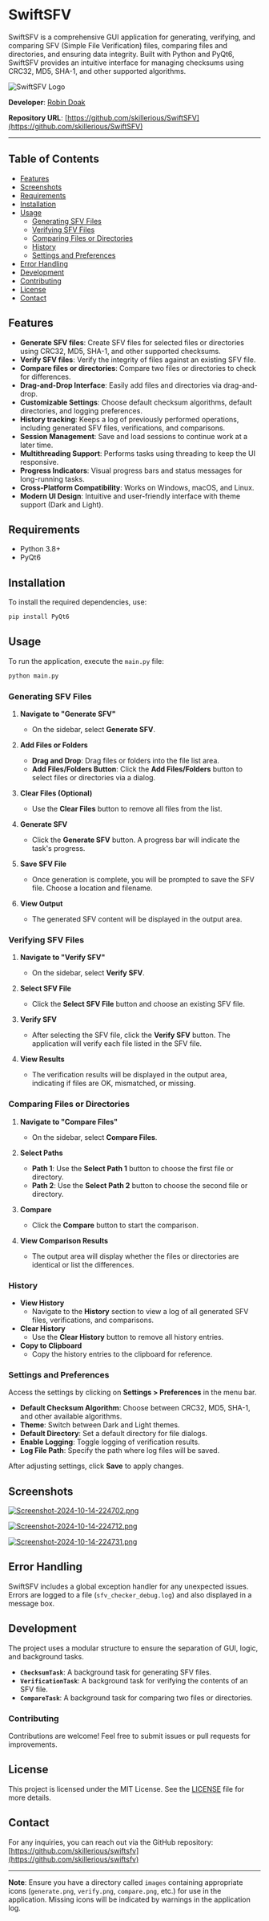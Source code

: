 # SwiftSFV

SwiftSFV is a comprehensive GUI application for generating, verifying, and comparing SFV (Simple File Verification) files, comparing files and directories, and ensuring data integrity. Built with Python and PyQt6, SwiftSFV provides an intuitive interface for managing checksums using CRC32, MD5, SHA-1, and other supported algorithms.

![SwiftSFV Logo](images/logo1.png)

**Developer**: [Robin Doak](https://github.com/skillerious)

**Repository URL**: [https://github.com/skillerious/SwiftSFV](https://github.com/skillerious/SwiftSFV)

---

## Table of Contents

- [Features](#features)
- [Screenshots](#screenshots)
- [Requirements](#requirements)
- [Installation](#installation)
- [Usage](#usage)
  - [Generating SFV Files](#generating-sfv-files)
  - [Verifying SFV Files](#verifying-sfv-files)
  - [Comparing Files or Directories](#comparing-files-or-directories)
  - [History](#history)
  - [Settings and Preferences](#settings-and-preferences)
- [Error Handling](#error-handling)
- [Development](#development)
- [Contributing](#contributing)
- [License](#license)
- [Contact](#contact)

## Features

- **Generate SFV files**: Create SFV files for selected files or directories using CRC32, MD5, SHA-1, and other supported checksums.
- **Verify SFV files**: Verify the integrity of files against an existing SFV file.
- **Compare files or directories**: Compare two files or directories to check for differences.
- **Drag-and-Drop Interface**: Easily add files and directories via drag-and-drop.
- **Customizable Settings**: Choose default checksum algorithms, default directories, and logging preferences.
- **History tracking**: Keeps a log of previously performed operations, including generated SFV files, verifications, and comparisons.
- **Session Management**: Save and load sessions to continue work at a later time.
- **Multithreading Support**: Performs tasks using threading to keep the UI responsive.
- **Progress Indicators**: Visual progress bars and status messages for long-running tasks.
- **Cross-Platform Compatibility**: Works on Windows, macOS, and Linux.
- **Modern UI Design**: Intuitive and user-friendly interface with theme support (Dark and Light).

## Requirements

- Python 3.8+
- PyQt6

## Installation

To install the required dependencies, use:

```sh
pip install PyQt6
```

## Usage

To run the application, execute the `main.py` file:

```sh
python main.py
```

### Generating SFV Files

1. **Navigate to "Generate SFV"**
    - On the sidebar, select **Generate SFV**.

2. **Add Files or Folders**
    - **Drag and Drop**: Drag files or folders into the file list area.
    - **Add Files/Folders Button**: Click the **Add Files/Folders** button to select files or directories via a dialog.

3. **Clear Files (Optional)**
    - Use the **Clear Files** button to remove all files from the list.

4. **Generate SFV**
    - Click the **Generate SFV** button. A progress bar will indicate the task's progress.

5. **Save SFV File**
    - Once generation is complete, you will be prompted to save the SFV file. Choose a location and filename.

6. **View Output**
    - The generated SFV content will be displayed in the output area.

### Verifying SFV Files

1. **Navigate to "Verify SFV"**
    - On the sidebar, select **Verify SFV**.

2. **Select SFV File**
    - Click the **Select SFV File** button and choose an existing SFV file.

3. **Verify SFV**
    - After selecting the SFV file, click the **Verify SFV** button. The application will verify each file listed in the SFV file.

4. **View Results**
    - The verification results will be displayed in the output area, indicating if files are OK, mismatched, or missing.

### Comparing Files or Directories

1. **Navigate to "Compare Files"**
    - On the sidebar, select **Compare Files**.

2. **Select Paths**
    - **Path 1**: Use the **Select Path 1** button to choose the first file or directory.
    - **Path 2**: Use the **Select Path 2** button to choose the second file or directory.

3. **Compare**
    - Click the **Compare** button to start the comparison.

4. **View Comparison Results**
    - The output area will display whether the files or directories are identical or list the differences.

### History

- **View History**
  - Navigate to the **History** section to view a log of all generated SFV files, verifications, and comparisons.
- **Clear History**
  - Use the **Clear History** button to remove all history entries.
- **Copy to Clipboard**
  - Copy the history entries to the clipboard for reference.

### Settings and Preferences

Access the settings by clicking on **Settings > Preferences** in the menu bar.

- **Default Checksum Algorithm**: Choose between CRC32, MD5, SHA-1, and other available algorithms.
- **Theme**: Switch between Dark and Light themes.
- **Default Directory**: Set a default directory for file dialogs.
- **Enable Logging**: Toggle logging of verification results.
- **Log File Path**: Specify the path where log files will be saved.

After adjusting settings, click **Save** to apply changes.

## Screenshots

[![Screenshot-2024-10-14-224702.png](https://i.postimg.cc/4xRM7K9S/Screenshot-2024-10-14-224702.png)](https://postimg.cc/8jwwxzwR)

[![Screenshot-2024-10-14-224712.png](https://i.postimg.cc/4xv0zJvN/Screenshot-2024-10-14-224712.png)](https://postimg.cc/VJ64wPH3)

[![Screenshot-2024-10-14-224731.png](https://i.postimg.cc/6Q9mcDzV/Screenshot-2024-10-14-224731.png)](https://postimg.cc/yDbjYpMW)

## Error Handling

SwiftSFV includes a global exception handler for any unexpected issues. Errors are logged to a file (`sfv_checker_debug.log`) and also displayed in a message box.

## Development

The project uses a modular structure to ensure the separation of GUI, logic, and background tasks.

- **`ChecksumTask`**: A background task for generating SFV files.
- **`VerificationTask`**: A background task for verifying the contents of an SFV file.
- **`CompareTask`**: A background task for comparing two files or directories.

### Contributing

Contributions are welcome! Feel free to submit issues or pull requests for improvements.

## License

This project is licensed under the MIT License. See the [LICENSE](LICENSE) file for more details.

## Contact

For any inquiries, you can reach out via the GitHub repository: [https://github.com/skillerious/swiftsfv](https://github.com/skillerious/swiftsfv)

---

**Note**: Ensure you have a directory called `images` containing appropriate icons (`generate.png`, `verify.png`, `compare.png`, etc.) for use in the application. Missing icons will be indicated by warnings in the application log.
